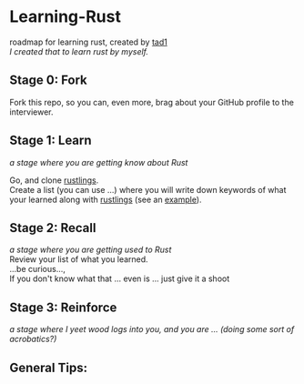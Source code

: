 # Learning-Rust
roadmap for learning rust, created by [tad1](https://github.com/tad1)  
*I created that to learn rust by myself.*

## Stage 0: Fork
Fork this repo, so you can, even more, brag about your GitHub profile to the interviewer.

## Stage 1: Learn
*a stage where you are getting know about Rust*  
  
Go, and clone [rustlings](https://github.com/rust-lang/rustlings).  
Create a list (you can use ...) where you will write down keywords of what your learned along with [rustlings](https://github.com/rust-lang/rustlings) (see an [example](/Somewhat%20List.md)).


## Stage 2: Recall
*a stage where you are getting used to Rust*  
Review your list of what you learned.  
...be curious...,  
If you don't know what that ... even is ... just give it a shoot

## Stage 3: Reinforce
*a stage where I yeet wood logs into you, and you are ... (doing some sort of acrobatics?)*</br>


## General Tips:

